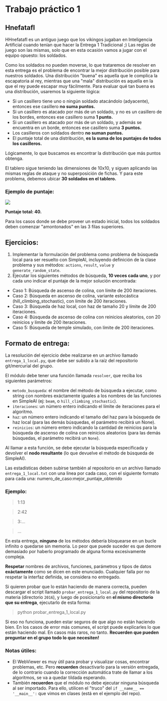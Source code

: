 # Trabajo práctico 1

## Hnefatafl
HHnefatafl es un antiguo juego que los vikingos jugaban en Inteligencia Artificial cuando tenían que hacer la Entrega 1 Tradicional ;) Las reglas de juego son las mismas, solo que en esta ocasión vamos a jugar con el equipo opuesto: los soldados.

Como los soldados no pueden moverse, lo que trataremos de resolver en esta entrega es el problema de encontrar la mejor distribución posible para nuestros soldados. Una distribución "buena" es aquella que le complica la escapatoria al rey, mientras que una "mala" distribución es aquella en la que el rey puede escapar muy fácilmente.
Para evaluar qué tan buena es una distribución, usaremos la siguiente lógica:

* Si un casillero tiene uno o ningún soldado atacándolo (adyacente), entonces ese casillero **no suma puntos.**
* Si un casillero es atacado por más de un soldado, y no es un casillero de los bordes, entonces ese casillero suma **1 punto.**
* Si un casillero es atacado por más de un soldado, y además se encuentra en un borde, entonces ese casillero suma **3 puntos.**
* Los casilleros con soldados dentro **no suman puntos.**
* El puntaje total de una distribución, **es la suma de los puntajes de todos los casilleros.**

Lógicamente, lo que buscamos es encontrar la distribución que más puntos obtenga.

El tablero sigue teniendo las dimensiones de 10x10, y siguen aplicando las mismas reglas de ataque y no superposición de fichas. Y para este problema, debemos ubicar **30 soldados en el tablero.**

### Ejemplo de puntaje:

<img src="http://i.imgur.com/xdseuM6.png" />

**Puntaje total: 40.**

Para los casos donde se debe proveer un estado inicial, todos los soldados deben comenzar "amontonados" en las 3 filas superiores.

## Ejercicios:

1. Implementar la formulación del problema como problema de búsqueda local para ser resuelto con SimpleAI, incluyendo definición de la clase problema y sus métodos: `actions`, `result`, `value` y `generate_random_state`.
2. Ejecutar los siguientes métodos de búsqueda, **10 veces cada uno**, y por cada uno indicar el puntaje de la mejor solución encontrada:

* Caso 1: Búsqueda de ascenso de colina, con límite de 200 iteraciones.
* Caso 2: Búsqueda en ascenso de colina, variante estocástica (hill_climbing_stochastic), con límite de 200 iteraciones.
* Caso 3: Búsqueda de haz local, con haz de tamaño 20 y límite de 200 iteraciones.
* Caso 4: Búsqueda de ascenso de colina con reinicios aleatorios, con 20 reinicios y límite de 200 iteraciones.
* Caso 5: Búsqueda de temple simulado, con límite de 200 iteraciones.

## Formato de entrega:

La resolución del ejercicio debe realizarse en un archivo llamado `entrega_1_local.py`, que debe ser subido a la raíz del repositorio git/mercurial del grupo.

El módulo debe tener una función llamada `resolver`, que reciba los siguientes parámetros:

* `metodo_busqueda`: el nombre del método de búsqueda a ejecutar, como string con nombres exáctamente iguales a los nombres de las funciones en SimpleAI (ej: `beam`, o `hill_climbing_stochastic`).
* `iteraciones`: un número entero indicando el límite de iteraciones para el algoritmo.
* `haz`: un número entero indicando el tamaño del haz para la búsqueda de haz local (para las demás búsquedas, el parámetro recibirá un None).
* `reinicios`: un número entero indicando la cantidad de reinicios para la búsqueda de ascenso de colina con reinicios aleatorios (para las demás búsquedas, el parámetro recibirá un `None`).

Al llamar a esta función, se debe ejecutar la búsqueda especificada y devolver el **nodo resultante** (lo que devuelve el método de búsqueda de SimpleAI).

Las estadísticas deben subirse también al repositorio en un archivo llamado `entrega_1_local.txt` con una linea por cada caso, con el siguiente formato para cada una:
numero_de_caso:mejor_puntaje_obtenido

### Ejemplo:

> 1:13

> 2:42

> 3:...

> ...

En esta entrega, **ninguno** de los métodos debería bloquearse en un bucle infinito o quedarse sin memoria. Lo peor que puede suceder es que demore demasiado por haberlo programado de alguna forma excesivamente compleja.

**Respetar** nombres de archivos, funciones, parámetros y tipos de datos **exáctamente** como se dicen en este enunciado. Cualquier falla por no respetar la interfaz definida, se considera no entregado.

Si quieren probar que lo están haciendo de manera correcta, pueden descargar el script llamado `probar_entrega_1_local.py` del repositorio de la materia (directorio `2016`), y luego de posicionarlo en **el mismo directorio que su entrega**, ejecutarlo de esta forma:

> python probar_entrega_1_local.py

Si eso no funciona, pueden estar seguros de que algo no están haciendo bien. En los casos de error más comunes, el script puede explicarles lo que están haciendo mal. En casos más raros, no tanto. **Recuerden que pueden preguntar en el grupo todo lo que necesiten!**

### Notas útiles:

* El WebViewer es muy útil para probar y visualizar cosas, encontrar problemas, etc. Pero **recuerden** desactivarlo para la versión entregada, de lo contrario cuando la corrección automática trate de llamar a los algoritmos, se va a quedar tildada esperando.
* También **recuerden** que el módulo no debe ejecutar ninguna búsqueda al ser importado. Para ello, utilicen el "truco" del `if __name__ == '__main__':` que vimos en clases (está en el ejemplo del repo).
